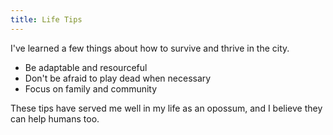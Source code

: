 ```yaml
---
title: Life Tips
---
```

I've learned a few things about how to survive and thrive in the city.

-   Be adaptable and resourceful
-   Don't be afraid to play dead when necessary
-   Focus on family and community

These tips have served me well in my life as an opossum, and I believe they can help humans too.